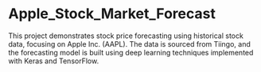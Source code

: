 # Apple_Stock_Market_Forecast
This project demonstrates stock price forecasting using historical stock data, focusing on Apple Inc. (AAPL). The data is sourced from Tiingo, and the forecasting model is built using deep learning techniques implemented with Keras and TensorFlow.

